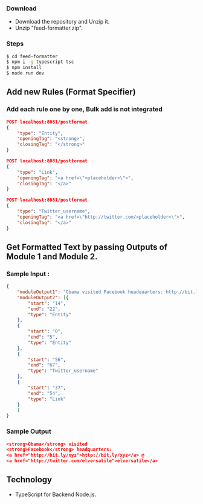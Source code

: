 ### Download
- Download the repository and Unzip it.
- Unzip "feed-formatter.zip".

### Steps

```sh
$ cd feed-formatter
$ npm i -g typescript tsc
$ npm install
$ node run dev
```

## Add new Rules (Format Specifier)
### Add each rule one by one, Bulk add is not integrated
```json
POST localhost:8081/postformat
{
    "type": "Entity",
    "openingTag": "<strong>",
    "closingTag": "</strong>"
}

POST localhost:8081/postformat
{
    "type": "Link",
    "openingTag": "<a href=\"<placeholder>\">",
    "closingTag": "</a>"
}

POST localhost:8081/postformat
{
    "type": "Twitter_username",
    "openingTag": "<a href=\"http://twitter.com/<placeholder>\">",
    "closingTag": "</a>"
}
```

## Get Formatted Text by passing Outputs of Module 1 and Module 2.

### Sample Input :
``` json
{
	"moduleOutput1": "Obama visited Facebook headquarters: http://bit.ly/xyz @elversatile",
	"moduleOutput2": [{
		"start": "14",
		"end": "22",
		"type": "Entity" 
	},
	{
		"start": "0",
		"end": "5",
		"type": "Entity" 
	},
	{
		"start": "56",
		"end": "67",
		"type": "Twitter_username" 
	},
	{
		"start": "37",
		"end": "54",
		"type": "Link" 
	}
	]
}
```
### Sample Output
``` json
<strong>Obama</strong> visited
<strong>Facebook</strong> headquarters:
<a href="http://bit.ly/xyz">http://bit.ly/xyz</a> @
<a href="http://twitter.com/elversatile">elversatile</a>
```

## Technology

- TypeScript for Backend Node.js.
